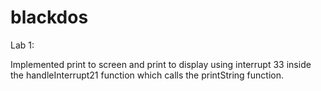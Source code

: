 # blackdos

Lab 1:

Implemented print to screen and print to display using interrupt 33 inside the handleInterrupt21 function which calls the printString function.